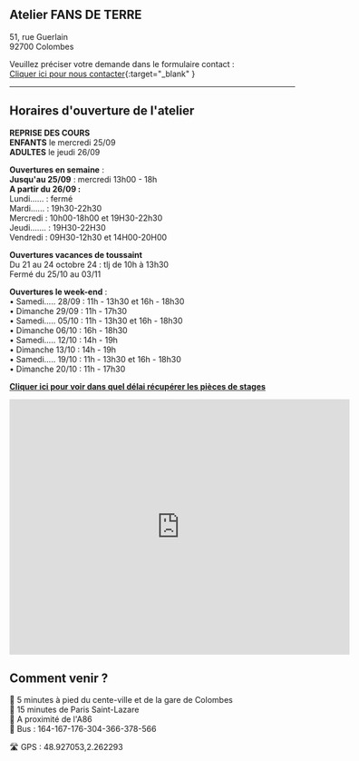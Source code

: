 ## Atelier FANS DE TERRE  
51, rue Guerlain  
92700 Colombes  

Veuillez préciser votre demande dans le formulaire contact :  
[Cliquer ici pour nous contacter](https://docs.google.com/forms/d/e/1FAIpQLScDnAGxa7UlusJ0sVcahW_FnYDXCc4BQsAE5W8vGXzb9_z4pg/viewform?entry.1318731939&entry.625861564&entry.1682638982&entry.1661862399&entry.635975601){:target="_blank" }   


---  
## Horaires d'ouverture de l'atelier    

**REPRISE DES COURS**   
**ENFANTS** le mercredi 25/09   
**ADULTES** le jeudi 26/09    

**Ouvertures en semaine** :  
**Jusqu'au 25/09** : mercredi 13h00 - 18h  
**A partir du 26/09 :**   
Lundi...... : fermé  
Mardi...... : 19h30-22h30  
Mercredi :  10h00-18h00 et 19H30-22h30  
Jeudi....... : 19H30-22H30   
Vendredi : 09H30-12h30 et 14H00-20H00   

**Ouvertures vacances de toussaint**  
Du 21 au 24 octobre 24 : tlj de 10h à 13h30  
Fermé du 25/10 au 03/11  

**Ouvertures le week-end** :    
•	Samedi..... 28/09 : 11h - 13h30 et 16h - 18h30    
•	Dimanche 29/09 : 11h - 17h30   
•	Samedi..... 05/10 : 11h - 13h30 et 16h - 18h30          
•	Dimanche 06/10 : 16h - 18h30   
•	Samedi..... 12/10 : 14h - 19h    
•	Dimanche 13/10 : 14h - 19h   
•	Samedi..... 19/10 : 11h - 13h30 et 16h - 18h30       
•	Dimanche 20/10 : 11h - 17h30     

  
**[Cliquer ici pour voir dans quel délai récupérer les pièces de stages](recuperation_pieces)**  
  
<iframe src="https://www.google.com/maps/embed?pb=!1m18!1m12!1m3!1d2621.3848954030345!2d2.260071015676809!3d48.92711037929425!2m3!1f0!2f0!3f0!3m2!1i1024!2i768!4f13.1!3m3!1m2!1s0x47e665e842c643b1%3A0x925e853e4532c!2sAtelier%20Fans%20de%20Terre!5e0!3m2!1sfr!2sfr!4v1614334056042!5m2!1sfr!2sfr" width="600" height="450" style="border:0;" allowfullscreen="" loading="lazy"></iframe>
 
## Comment venir ?

:footprints: 5 minutes à pied du cente-ville et de la gare de Colombes  
:train2: 15 minutes de Paris Saint-Lazare  
:car: A proximité de l'A86  
:bus: Bus : 164-167-176-304-366-378-566

 :motorway: GPS : 48.927053,2.262293

